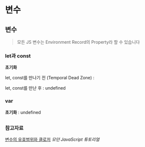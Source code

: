 # 변수

## 변수

> 모든 JS 변수는 Environment Record의 Property라 할 수 있습니다

### let과 const

**초기화**

&#x20;   let, const를 만나기 전 (Temporal Dead Zone) :

&#x20;   let, const를 만난 후 : undefined

### var

**초기화** : undefined

## 

### 참고자료

[변수의 유효범위와 클로저](https://ko.javascript.info/closure) _모던 JavaScript 튜토리얼_
